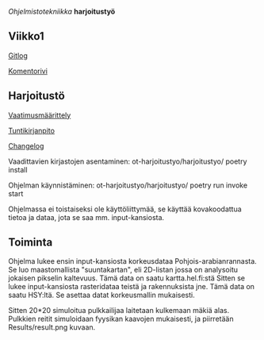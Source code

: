 *Ohjelmistotekniikka* **harjoitustyö**

## Viikko1

[Gitlog](https://github.com/pietarni/ot-harjoitustyo/blob/master/laskarit/viikko1/gitlog.txt)

[Komentorivi](https://github.com/pietarni/ot-harjoitustyo/blob/master/laskarit/viikko1/komentorivi.txt)


## Harjoitustö

[Vaatimusmäärittely](https://github.com/pietarni/ot-harjoitustyo/blob/master/harjoitustyo/dokumentaatio/vaatimusmaarittely.md)

[Tuntikirjanpito](https://github.com/pietarni/ot-harjoitustyo/blob/master/harjoitustyo/dokumentaatio/tuntikirjanpito.md)

[Changelog](https://github.com/pietarni/ot-harjoitustyo/blob/master/harjoitustyo/dokumentaatio/changelog.md)

Vaadittavien kirjastojen asentaminen:
ot-harjoitustyo/harjoitustyo/ poetry install

Ohjelman käynnistäminen:
ot-harjoitustyo/harjoitustyo/ poetry run invoke start

Ohjelmassa ei toistaiseksi ole käyttöliittymää, se käyttää kovakoodattua tietoa ja dataa, jota se saa mm. input-kansiosta.

## Toiminta
Ohjelma lukee ensin input-kansiosta korkeusdataa Pohjois-arabianrannasta. Se luo maastomallista "suuntakartan", eli 2D-listan jossa on analysoitu jokaisen pikselin kaltevuus. Tämä data on saatu kartta.hel.fi:stä
Sitten se lukee input-kansiosta rasteridataa teistä ja rakennuksista jne. Tämä data on saatu HSY:ltä. Se asettaa datat korkeusmallin mukaisesti.

Sitten 20\*20 simuloitua pulkkailijaa laitetaan kulkemaan mäkiä alas. Pulkkien reitit simuloidaan fyysikan kaavojen mukaisesti, ja piirretään Results/result.png kuvaan.
